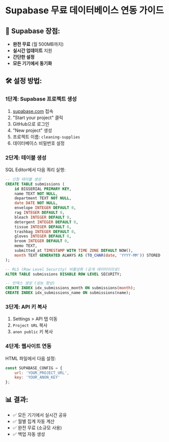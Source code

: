 # Supabase 무료 데이터베이스 연동 가이드

## 🎯 **Supabase 장점:**
- **완전 무료** (월 500MB까지)
- **실시간 업데이트** 지원
- **간단한 설정**
- **모든 기기에서 동기화**

## 🛠️ **설정 방법:**

### 1단계: Supabase 프로젝트 생성
1. [supabase.com](https://supabase.com) 접속
2. "Start your project" 클릭
3. GitHub으로 로그인
4. "New project" 생성
5. 프로젝트 이름: `cleaning-supplies`
6. 데이터베이스 비밀번호 설정

### 2단계: 테이블 생성
SQL Editor에서 다음 쿼리 실행:

```sql
-- 신청 테이블 생성
CREATE TABLE submissions (
    id BIGSERIAL PRIMARY KEY,
    name TEXT NOT NULL,
    department TEXT NOT NULL,
    date DATE NOT NULL,
    envelope INTEGER DEFAULT 0,
    rag INTEGER DEFAULT 0,
    bleach INTEGER DEFAULT 0,
    detergent INTEGER DEFAULT 0,
    tissue INTEGER DEFAULT 0,
    trashbag INTEGER DEFAULT 0,
    gloves INTEGER DEFAULT 0,
    broom INTEGER DEFAULT 0,
    memo TEXT,
    submitted_at TIMESTAMP WITH TIME ZONE DEFAULT NOW(),
    month TEXT GENERATED ALWAYS AS (TO_CHAR(date, 'YYYY-MM')) STORED
);

-- RLS (Row Level Security) 비활성화 (공개 데이터이므로)
ALTER TABLE submissions DISABLE ROW LEVEL SECURITY;

-- 인덱스 생성 (성능 향상)
CREATE INDEX idx_submissions_month ON submissions(month);
CREATE INDEX idx_submissions_name ON submissions(name);
```

### 3단계: API 키 복사
1. Settings > API 탭 이동
2. `Project URL` 복사
3. `anon public` 키 복사

### 4단계: 웹사이트 연동
HTML 파일에서 다음 설정:

```javascript
const SUPABASE_CONFIG = {
    url: 'YOUR_PROJECT_URL',
    key: 'YOUR_ANON_KEY'
};
```

## 📊 **결과:**
- ✅ 모든 기기에서 실시간 공유
- ✅ 월별 집계 자동 계산
- ✅ 완전 무료 (소규모 사용)
- ✅ 백업 자동 생성